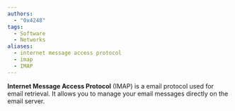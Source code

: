 ```yaml
---
authors: 
  - "0x4248"
tags:
  - Software
  - Networks
aliases:
  - internet message access protocol
  - imap
  - IMAP
---
```

**Internet Message Access Protocol** (IMAP) is a email protocol used for email retrieval. It allows you to manage your email messages directly on the email server.